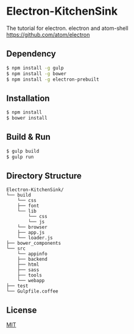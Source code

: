 # Electron-KitchenSink
The tutorial for electron. electron and atom-shell https://github.com/atom/electron

## Dependency

```bash
$ npm install -g gulp
$ npm install -g bower
$ npm install -g electron-prebuilt
```

## Installation

```bash
$ npm install
$ bower install
```

## Build & Run

```bash
$ gulp build
$ gulp run
```

## Directory Structure

```text
Electron-KitchenSink/
└── build
    └── css
    ├── font
    └── lib
        └── css
        └── js
    └── browser
    ├── app.js
    └── loader.js
├── bower_components
└── src
    └── appinfo
    ├── backend
    ├── html
    ├── sass
    ├── tools
    └── webapp
├── test
└── Gulpfile.coffee
```

## License
[MIT](LICENSE)
